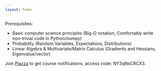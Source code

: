 ```yaml
---
layout: home
---
```

Prerequisites:
- Basic computer science principles (Big-O notation, Comfortably write non-trivial code in Python/numpy)
- Probability (Random Variables, Expectations, Distributions)
- Linear Algebra & Multivariate/Matrix Calculus (Gradients and Hessians, Eigenvalue/vector)

Join [Piazza](http://piazza.com/iitd.ac.in/fall2024/ell409?token=NY3qNsCRCX3) to get course notifications, access code: NY3qNsCRCX3.
